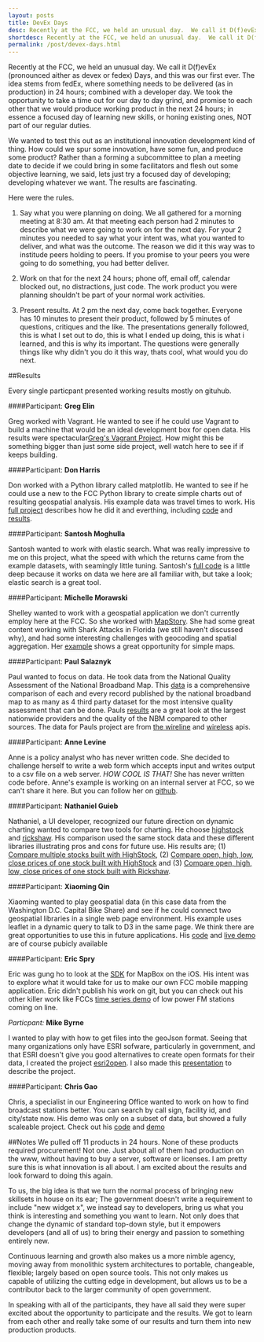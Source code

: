 ```yaml
---
layout: posts
title: DevEx Days
desc: Recently at the FCC, we held an unusual day.  We call it D(f)evEx (pronounced as either devex or fedex) Days, and this was our first ever.  The idea stems from fedEx, where something needs to be delivered (as in 'to production') in 24 hours; combined with a developer day. We took the opportunity to take a time out for our day to day grind, and promise to each other that we would produce working product in the next 24 hours; in essence a focused day of learning new skills, or honing existing ones, NOT part of our regular duties.
shortdesc: Recently at the FCC, we held an unusual day.  We call it D(f)evEx (pronounced as either devex or fedex) Days, and this was our first ever.
permalink: /post/devex-days.html
---
```

Recently at the FCC, we held an unusual day.  We call it D(f)evEx (pronounced aither as devex or fedex) Days, and this was our first ever.  The idea stems from fedEx, where something needs to be delivered (as in production) in 24 hours; combined with a developer day. We took the opportunity to take a time out for our day to day grind, and promise to each other that we would produce working product in the next 24 hours; in essence a focused day of learning new skills, or honing existing ones, NOT part of our regular duties.

We wanted to test this out as an institutional innovation development kind of thing.  How could we spur some innovation, have some fun, and produce some product?  Rather than a forming a subcommittee to plan a meeting date to decide if we could bring in some facilitators and flesh out some objective learning, we said, lets just try a focused day of developing; developing whatever we want. The results are fascinating.  

Here were the rules. 

1. Say what you were planning on doing.  We all gathered for a morning meeting at 8:30 am.  At that meeting each person had 2 minutes to describe what we were going to work on for the next day.  For your 2 minutes you needed to say what your intent was, what you wanted to deliver, and what was the outcome.  The reason we did it this way was to institude peers holding to peers.  If you promise to your peers you were going to do something, you had better deliver.  

2. Work on that for the next 24 hours; phone off, email off, calendar blocked out, no distractions, just code.  The work product you were planning shouldn't be part of your normal work activities.

3. Present results.  At 2 pm the next day, come back together.  Everyone has 10 minutes to present their product, followed by 5 minutes of questions, critiques and the like.  The presentations generally followed, this is what I set out to do, this is what I ended up doing, this is what i learned, and this is why its important.  The questions were generally things like why didn't you do it this way, thats cool, what would you do next.

##Results

Every single particpant presented working results mostly on gituhub.

####Participant: **Greg Elin**

Greg worked with Vagrant.  He wanted to see if he could use Vagrant to build a machine that would be an ideal development box for open data.  His results were spectacular[Greg's Vagrant Project](https://github.com/gregelin/vagrant_php-pgsql).  How might this be something bigger than just some side project, well watch here to see if if keeps building.

####Participant: **Don Harris** 

Don worked with a Python library called matplotlib.  He wanted to see if he could use a new to the FCC Python library to create simple charts out of resulting geospatial analysis.  His example data was travel times to work.  His [full project](https://github.com/geodon7399/FedEx) describes how he did it and everthing, including [code](https://github.com/geodon7399/FedEx/blob/master/md_travel_times.py) and [results](https://github.com/geodon7399/FedEx/blob/master/md_travel_times.png).

####Participant: **Santosh Moghulla**

Santosh wanted to work with elastic search.  What was really impressive to me on this project, what the speed with which the returns came from the example datasets, with seamingly little tuning.  Santosh's [full code](https://github.com/smoghull/elasticsearch-demo) is a little deep because it works on data we here are all familiar with, but take a look; elastic search is a great tool.

####Participant: **Michelle Morawski**

Shelley wanted to work with a geospatial application we don't currently employ here at the FCC.  So she worked with [MapStory](http://mapstory.org/).  She had some great content working with Shark Attacks in Florida (we still haven't discussed why), and had some interesting challenges with geocoding and spatial aggregation.  Her [example](http://mapstory.org/maps/526/) shows a great opportunity for simple maps.  

####Participant: **Paul Salaznyk**

Paul wanted to focus on data.  He took data from the National Quality Assessment of the National Broadband Map.  This [data](http://www.broadbandmap.gov/about/technical-overview/data-review) is a comprehensive comparison of each and every record published by the national broadband map to as many as 4 third party dataset for the most intensive quality assessment that can be done.  Pauls [results](http://psalaz.github.io/bbmap-quality/) are a great look at the largest nationwide providers and the quality of the NBM compared to other sources.  The data for Pauls project are from [the wireline](http://www.broadbandmap.gov/developer/api/wireline-broadband-api) and [wireless](http://www.broadbandmap.gov/developer/api/wireless-broadband-api) apis.

####Participant:  **Anne Levine**

Anne is a policy analyst who has never written code.  She decided to challenge herself to write a web form which accepts input and writes output to a csv file on a web server.  _HOW COOL IS THAT!_ She has never written code before.  Anne's example is working on an internal server at FCC, so we can't share it here.  But you can follow her on [github](https://github.com/alevinefcc).

####Participant:  **Nathaniel Guieb**

Nathaniel, a UI developer, recognized our future direction on dynamic charting wanted to compare two tools for charting.  He choose [highstock](http://www.highcharts.com/products/highstock) and [rickshaw](http://code.shutterstock.com/rickshaw/).  His comparison used the same stock data and these different libraries illustrating pros and cons for future use.  His results are; (1) [Compare multiple stocks built with HighStock](http://vizui.github.com/ts-demo/hs-compare-multi-co.html), (2) [Compare open, high, low, close prices of one stock built with HighStock](http://vizui.github.com/ts-demo/hs-compare-multi.html) and (3) [Compare open, high, low, close prices of one stock built with Rickshaw](http://vizui.github.com/ts-demo/rs-line.html).

####Participant:  **Xiaoming Qin**

Xiaoming wanted to play geospatial data (in this case data from the Washington D.C. Capital Bike Share) and see if he could connect two geospatial libraries in a single web page environment.  His example uses leaflet in a dynamic query to talk to D3 in the same page.  We think there are great opportunities to use this in future applications.  His [code](https://github.com/xqin1/bikeshare) and [live demo](http://xqin1.github.com/bikeshare/bike1.html) are of course pubicly available

####Participant: **Eric Spry**

Eric was gung ho to look at the [SDK](http://mapbox.com/mobile/) for MapBox on the iOS.  His intent was to explore what it would take for us to make our own FCC mobile mapping application.  Eric didn't publish his work on git, but you can check out his other killer work like FCCs [time series demo](http://fcc.github.io/lpfmpoints/lpfmpoint.html) of low power FM stations coming on line.

_Particpant:_  **Mike Byrne**

I wanted to play with how to get files into the geoJson format.  Seeing that many organizations only have ESRI sofware, particularly in government, and that ESRI doesn't give you good alternatives to create open formats for their data, I created the project [esri2open](https://github.com/feomike/esri2open).  I also made this [presentation](https://docs.google.com/presentation/d/1Ixsw344VvUEznYD2E4rO9yoBo4LoeU7vW7rEGeXoHGY/edit?usp=sharing) to describe the project.

####Participant:  **Chris Gao**

Chris, a specialist in our Engineering Office wanted to work on how to find broadcast stations better.  You can search by call sign, facility id, and city/state now. His demo was only on a subset of data, but showed a fully scaleable project.  Check out his [code](https://github.com/gaochris1/tvstudy/) and [demo](http://gaochris1.github.io/tvstudy/index.html#)

##Notes
We pulled off 11 products in 24 hours.  None of these products required procurement!  Not one.  Just about all of them had production on the www, without having to buy a server, software or licenses.  I am pretty sure this is what innovation is all about.  I am excited about the results and look forward to doing this again.  

To us, the big idea is that we turn the normal process of bringing new skillsets in house on its ear; The government doesn't write a requirement to include "new widget x", we instead say to developers, bring us what you think is interesting and something you want to learn. Not only does that change the dynamic of standard top-down style, but it empowers developers (and all of us) to bring their energy and passion to something entirely new. 

Continuous learning and growth also makes us a more nimble agency, moving away from monolithic system architectures to portable, changeable, flexible; largely based on open source tools. This not only makes us capable of utilizing the cutting edge in development, but allows us to be a contributor back to the larger community of open government.

In speaking with all of the participants, they have all said they were super excited about the opportunity to participate and the results.  We got to learn from each other and really take some of our results and turn them into new production products.  
